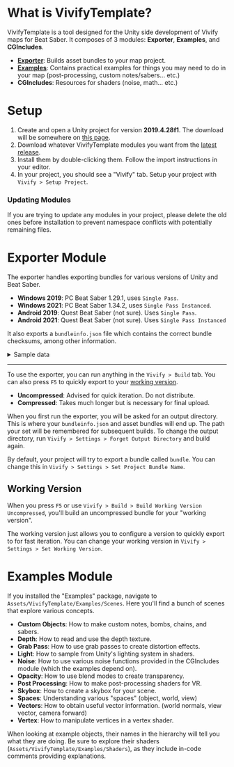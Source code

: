 ﻿# What is VivifyTemplate?

VivifyTemplate is a tool designed for the Unity side development of Vivify maps for Beat Saber. It composes of 3 modules: **Exporter**, **Examples**, and **CGIncludes**.

- [**Exporter**](#exporter-module): Builds asset bundles to your map project.
- [**Examples**](#examples-module): Contains practical examples for things you may need to do in your map (post-processing, custom notes/sabers... etc.)
- **CGIncludes**: Resources for shaders (noise, math... etc.)

# Setup

1. Create and open a Unity project for version **2019.4.28f1**. The download will be somewhere on [this page](https://unity.com/releases/editor/archive).
2. Download whatever VivifyTemplate modules you want from the [latest release](https://github.com/Swifter1243/VivifyTemplate/releases).
3. Install them by double-clicking them. Follow the import instructions in your editor.
4. In your project, you should see a "Vivify" tab. Setup your project with `Vivify > Setup Project`.

### Updating Modules

If you are trying to update any modules in your project, please delete the old ones before installation to prevent namespace conflicts with potentially remaining files.

# Exporter Module

The exporter handles exporting bundles for various versions of Unity and Beat Saber.
- **Windows 2019**: PC Beat Saber 1.29.1, uses `Single Pass`.
- **Windows 2021**: PC Beat Saber 1.34.2, uses `Single Pass Instanced`.
- **Android 2019**: Quest Beat Saber (not sure). Uses `Single Pass`.
- **Android 2021**: Quest Beat Saber (not sure). Uses `Single Pass Instanced`

It also exports a `bundleinfo.json` file which contains the correct bundle checksums, among other information.

<details>
<summary>Sample data</summary>

```json
{
  "materials": {
    "example": {
      "path": "assets/materials/example.mat",
      "properties": {
        "_Example": {
          "Float": "1.0" // type, default value
        }
      }
    }
  },
  "prefabs": {
    "example": "assets/prefabs/example.prefab"
  },
  "bundleFiles": [
    "C:/Example/bundle_windows2019",
    "C:/Example/bundle_windows2021"
  ],
  "bundleCRCs": {
    "_windows2019": 2604998796,
    "_windows2021": 2051513366
  },
  "isCompressed": true
}
```

</details>

---

To use the exporter, you can run anything in the `Vivify > Build` tab. You can also press `F5` to quickly export to your [working version](#working-version).
- **Uncompressed**: Advised for quick iteration. Do not distribute.
- **Compressed**: Takes much longer but is necessary for final upload. 

When you first run the exporter, you will be asked for an output directory. This is where your `bundleinfo.json` and asset bundles will end up. The path your set will be remembered for subsequent builds. To change the output directory, run `Vivify > Settings > Forget Output Directory` and build again.

By default, your project will try to export a bundle called `bundle`. You can change this in `Vivify > Settings > Set Project Bundle Name`.

## Working Version

When you press `F5` or use `Vivify > Build > Build Working Version Uncompressed`, you'll build an uncompressed bundle for your "working version".

The working version just allows you to configure a version to quickly export to for fast iteration. You can change your working version in `Vivify > Settings > Set Working Version`.

# Examples Module

If you installed the "Examples" package, navigate to `Assets/VivifyTemplate/Examples/Scenes`. Here you'll find a bunch of scenes that explore various concepts.

- **Custom Objects**: How to make custom notes, bombs, chains, and sabers.
- **Depth**: How to read and use the depth texture.
- **Grab Pass**: How to use grab passes to create distortion effects.
- **Light**: How to sample from Unity's lighting system in shaders.
- **Noise**: How to use various noise functions provided in the CGIncludes module (which the examples depend on).
- **Opacity**: How to use blend modes to create transparency.
- **Post Processing**: How to make post-processing shaders for VR.
- **Skybox**: How to create a skybox for your scene.
- **Spaces**: Understanding various "spaces" (object, world, view)
- **Vectors**: How to obtain useful vector information. (world normals, view vector, camera forward)
- **Vertex**: How to manipulate vertices in a vertex shader.

When looking at example objects, their names in the hierarchy will tell you what they are doing. Be sure to explore their shaders (`Assets/VivifyTemplate/Examples/Shaders`), as they include in-code comments providing explanations.
